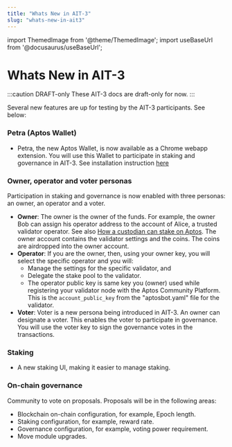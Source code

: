 ```yaml
---
title: "Whats New in AIT-3"
slug: "whats-new-in-ait3"
---
```


import ThemedImage from '@theme/ThemedImage';
import useBaseUrl from '@docusaurus/useBaseUrl';

# Whats New in AIT-3

:::caution DRAFT-only
These AIT-3 docs are draft-only for now.
:::

Several new features are up for testing by the AIT-3 participants. See below:

### Petra (Aptos Wallet)

- Petra, the new Aptos Wallet, is now available as a Chrome webapp extension. You will use this Wallet to participate in staking and governance in AIT-3.  See installation instruction [here](/guides/building-wallet-extension)

### Owner, operator and voter personas

Participation in staking and governance is now enabled with three personas: an owner, an operator and a voter.  

- **Owner**: The owner is the owner of the funds. For example, the owner Bob can assign his operator address to the account of Alice, a trusted validator operator. See also [How a custodian can stake on Aptos](/nodes/staking#how-a-custodian-can-stake-on-aptos). The owner account contains the validator settings and the coins. The coins are airdropped into the owner account.
- **Operator**: If you are the owner, then, using your owner key, you will select the specific operator and you will:
  - Manage the settings for the specific validator, and
  - Delegate the stake pool to the validator.
  - The operator public key is same key you (owner) used while registering your validator node with the Aptos Community Platform. This is the  `account_public_key` from the "aptosbot.yaml" file for the validator.
- **Voter**: Voter is a new persona being introduced in AIT-3. An owner can designate a voter. This enables the voter to participate in governance. You will use the voter key to sign the governance votes in the transactions.


### Staking

- A new staking UI, making it easier to manage staking.


### On-chain governance

Community to vote on proposals. Proposals will be in the following areas:

- Blockchain on-chain configuration, for example, Epoch length.
- Staking configuration, for example, reward rate.
- Governance configuration, for example, voting power requirement.
- Move module upgrades.



